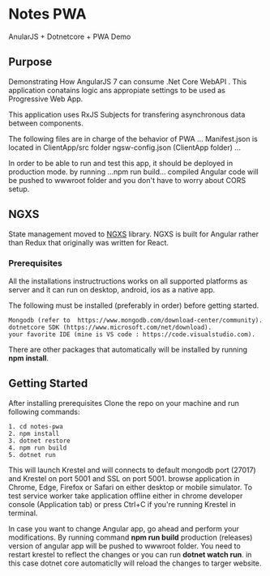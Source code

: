 ﻿# Notes PWA

AnularJS + Dotnetcore + PWA Demo

## Purpose

Demonstrating How AngularJS 7 can consume .Net Core WebAPI . This application conatains logic ans appropiate settings to be used as Progressive Web App.

This application uses RxJS Subjects for transfering asynchronous data between components.

The following files are in charge of the behavior of PWA
...
Manifest.json is located in ClientApp/src folder
ngsw-config.json (ClientApp folder)
...

In order to be able to run and test this app, it should be deployed in production mode. by running ...npm run build... compiled Angular code will be pushed to wwwroot folder and you don't have to worry about CORS setup.

## NGXS

State management moved to [NGXS](https://github.com/ngxs/store) library. NGXS is built for Angular rather than Redux that originally was written for React.

### Prerequisites
All the installations instructructions works on all supported platforms as server and it can run on desktop, android, ios as a native app.

The following must be installed (preferably in order) before getting started.

```
Mongodb (refer to  https://www.mongodb.com/download-center/community).
dotnetcore SDK (https://www.microsoft.com/net/download).
your favorite IDE (mine is VS code : https://code.visualstudio.com).

```
There are other packages that automatically will be installed by running **npm install**.

## Getting Started

After installing prerequisites Clone the repo on your machine and run following commands:

```
1. cd notes-pwa
2. npm install
3. dotnet restore
4. npm run build 
5. dotnet run

```

This will launch Krestel and will connects to default mongodb port (27017) and Krestel on port 5001 and SSL on port 5001. browse application in Chrome, Edge, Firefox or Safari on either desktop or mobile simulator. To test service worker take application offline either in chrome developer console (Application tab) or press Ctrl+C if you're running Krestel in terminal.

In case you want to change Angular app, go ahead and perform your modifications. By running command **npm run build** production (releases) version of angular app will be pushed to wwwroot folder. You need to restart krestel to reflect the changes or you can run **dotnet watch run**. in this case dotnet core automaticlly will reload the changes to targer website.


